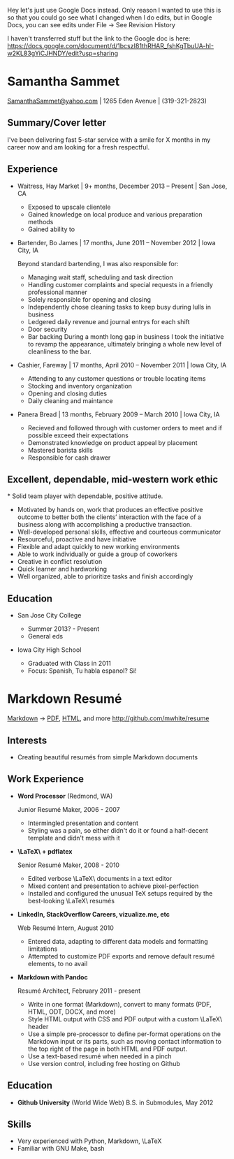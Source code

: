 Hey let's just use Google Docs instead.
Only reason I wanted to use this is so that you could go
see what I changed when I do edits,
but in Google Docs, you can see edits under File -> See Revision History

I haven't transferred stuff but the link to the Google doc is here:
https://docs.google.com/document/d/1bcszI81thRHAR_fshKgTbuUA-hI-w2KL83gYiCJHNDY/edit?usp=sharing

Samantha Sammet
===============

SamanthaSammet@yahoo.com |  1265 Eden Avenue | (319-321-2823)

Summary/Cover letter
--------------------

I've been delivering fast 5-star service with a smile for X months in my career
now and am looking for a fresh respectful.


Experience
----------
* Waitress, Hay Market | 9+ months, December 2013 – Present   | San Jose, CA
    - Exposed to upscale clientele
    - Gained knowledge on local produce and various preparation methods 
    - Gained ability to 
* Bartender, Bo James  | 17 months, June 2011 – November 2012 | Iowa City, IA
  
  Beyond standard bartending, I was also responsible for:
    - Managing wait staff, scheduling and task direction
    - Handling customer complaints and special requests in a friendly professional manner
    - Solely responsible for opening and closing  
    - Independently chose cleaning tasks to keep busy during lulls in business 
    - Ledgered daily revenue and journal entrys for each shift 
    - Door security 
    - Bar backing 
  During a month long gap in business I took the initiative to revamp the appearance, ultimately bringing a whole new level of cleanliness to the bar. 

* Cashier, Fareway | 17 months, April 2010 – November 2011 | Iowa City, IA
    - Attending to any customer questions or trouble locating items 
    - Stocking and inventory organization
    - Opening and closing duties 
    - Daily cleaning and maintance 

* Panera Bread | 13 months, February 2009 –  March 2010 | Iowa City, IA 
    - Recieved and followed through with customer orders to meet and if possible exceed their expectations
    - Demonstrated knowledge on product appeal by placement 
    - Mastered barista skills 
    - Responsible for cash drawer


Excellent, dependable, mid-western work ethic
--------------------------------------------

 * Solid team player with dependable, positive attitude.
 * Motivated by hands on, work that produces an effective positive outcome to better both the clients’ interaction with the face of a business along with accomplishing a productive transaction.
 * Well-developed personal skills, effective and courteous communicator
 * Resourceful, proactive and have initiative
 * Flexible and adapt quickly to new working environments
 * Able to work individually or guide a group of coworkers
 * Creative in conflict resolution
 * Quick learner and hardworking
 * Well organized, able to prioritize tasks and finish accordingly


Education
---------
* San Jose City College
   - Summer 2013? - Present
   - General eds

* Iowa City High School
   - Graduated with Class in 2011
   - Focus: Spanish, Tu habla espanol? Si!


Markdown Resumé
===============

[Markdown](https://raw.github.com/mwhite/resume/master/resume.md) -> [PDF](https://raw.github.com/mwhite/resume/master/resume.pdf), [HTML](http://mwhite.github.com/resume), and more
<http://github.com/mwhite/resume>

Interests
---------

*   Creating beautiful resumés from simple Markdown documents


Work Experience
---------------

*   **Word Processor** (Redmond, WA)

    Junior Resumé Maker, 2006 - 2007

    -   Intermingled presentation and content
    -   Styling was a pain, so either didn't do it or found a half-decent
        template and didn't mess with it

*   **\LaTeX\ + pdflatex**

    Senior Resumé Maker, 2008 - 2010

    -   Edited verbose \LaTeX\ documents in a text editor
    -   Mixed content and presentation to achieve pixel-perfection
    -   Installed and configured the unusual TeX setups required by the
        best-looking \LaTeX\ resumés

*   **LinkedIn, StackOverflow Careers, vizualize.me, etc**

    Web Resumé Intern, August 2010

    -   Entered data, adapting to different data models and formatting
        limitations
    -   Attempted to customize PDF exports and remove default resumé elements,
        to no avail

*   **Markdown with Pandoc**

    Resumé Architect, February 2011 - present

    -   Write in one format (Markdown), convert to many formats (PDF, HTML, ODT,
        DOCX, and more)
    -   Style HTML output with CSS and PDF output with a custom \LaTeX\ header
    -   Use a simple pre-processor to define per-format operations on the
        Markdown input or its parts, such as moving contact information to the
        top right of the page in both HTML and PDF output.
    -   Use a text-based resumé when needed in a pinch
    -   Use version control, including free hosting on Github


Education
---------
  *   **Github University** (World Wide Web)
      B.S. in Submodules, May 2012

Skills
------
  *   Very experienced with Python, Markdown, \LaTeX
  *   Familiar with GNU Make, bash
